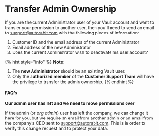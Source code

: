# Transfer Admin Ownership

If you are the current Administrator user of your Vault account and want to transfer your permission to another user, then you'll need to send an email to [support@autorabit.com](https://mailto:%3Asupport@autorabit.com/) with the following pieces of information:

1. Customer ID and the email address of the current Administrator
2. Email address of the new Administrator
3. Does the current Administrator wish to deactivate his user account?

{% hint style="info" %}
**Note:**

1. The **new Administrator** should be an existing Vault user.
2. Only the **authorized member** of the **Customer Support Team** will have the privilege to transfer the admin ownership.
{% endhint %}

#### FAQ's <a href="#faqs" id="faqs"></a>

**Our admin user has left and we need to move permissions over**

If the admin (or _org admin_) user has left the company, we can change it here for you, but we require an email from another admin or an email from the company's CEO sent to [support@autorabit.com](https://mailto:%3Asupport@autorabit.com/). This is in order to verify this change request and to protect your data.
